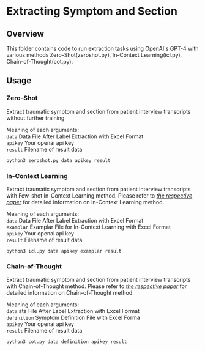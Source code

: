 # Extracting Symptom and Section

## Overview

This folder contains code to run extraction tasks using OpenAI's GPT-4 with various methods Zero-Shot(zeroshot.py), In-Context Learning(icl.py), Chain-of-Thought(cot.py).

## Usage

### Zero-Shot

Extract traumatic symptom and section from patient interview transcripts without further training

Meaning of each arguments:<br>
```data``` Data File After Label Extraction with Excel Format <br>
```apikey``` Your openai api key <br>
```result``` Filename of result data <br>
```
python3 zeroshot.py data apikey result
```

### In-Context Learning

Extract traumatic symptom and section from patient interview transcripts with Few-shot In-Context Learning method.
Please refer to *[the respective paper](https://arxiv.org/abs/2301.00234)* for detailed information on In-Context Learning method.

Meaning of each arguments:<br>
```data``` Data File After Label Extraction with Excel Format <br>
```examplar``` Examplar File for In-Context Learning with Excel Format <br>
```apikey``` Your openai api key <br>
```result``` Filename of result data <br>
```
python3 icl.py data apikey examplar result
```

### Chain-of-Thought

Extract traumatic symptom and section from patient interview transcripts with Chain-of-Thought method.
Please refer to *[the respective paper](https://arxiv.org/abs/2201.11903)* for detailed information on Chain-of-Thought method.

Meaning of each arguments:<br>
```data``` ata File After Label Extraction with Excel Format <br>
```definition``` Symptom Definition File with Excel Forma <br>
```apikey``` Your openai api key <br>
```result``` Filename of result data <br>
```
python3 cot.py data definition apikey result
```
